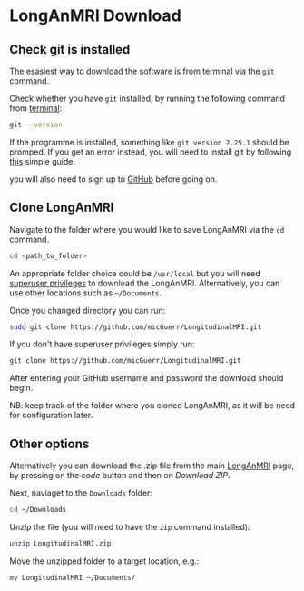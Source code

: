 # LongAnMRI Download

## Check git is installed
The esasiest way to download the software is from terminal via the `git` command.

Check whether you have `git` installed, by running the following command from [terminal](https://towardsdatascience.com/a-quick-guide-to-using-command-line-terminal-96815b97b955):
```bash
git --version
```
If the programme is installed, something like `git version 2.25.1` should be promped.
If you get an error instead, you will need to install git by following [this](https://git-scm.com/book/en/v2/Getting-Started-Installing-Git) simple guide.

you will also need to sign up to [GitHub](https://github.com/) before going on.

## Clone LongAnMRI
Navigate to the folder where you would like to save LongAnMRI via the `cd` command.
```bash
cd <path_to_folder>
```
An appropriate folder choice could be `/usr/local` but you will need [superuser privileges](https://en.wikipedia.org/wiki/Superuser) to download the LongAnMRI.
Alternatively, you can use other locations such as `~/Documents`.

Once you changed directory you can run:
```bash
sudo git clone https://github.com/micGuerr/LongitudinalMRI.git
```
If you don't have superuser privileges simply run:
```bash
git clone https://github.com/micGuerr/LongitudinalMRI.git
```
After entering your GitHub username and password the download should begin.

NB: keep track of the folder where you cloned LongAnMRI, as it will be need for configuration later.

## Other options
Alternatively you can download the .zip file from the main [LongAnMRI](https://github.com/micGuerr/LongitudinalMRI) page, by pressing on the *code* button and then on *Download ZIP*.

Next, naviaget to the `Downloads` folder:
```bash
cd ~/Downloads
```
Unzip the file (you will need to have the `zip` command installed):
```bash
unzip LongitudinalMRI.zip
```

Move the unzipped folder to a target location, e.g.:
```bash
mv LongitudinalMRI ~/Documents/
```


